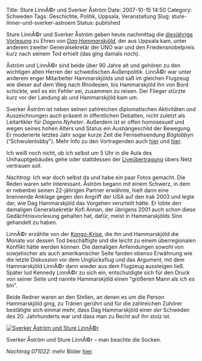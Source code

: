 Title: Sture LinnÃ©r und Sverker Åström
Date: 2007-10-15 14:50
Category: Schweden
Tags: Geschichte, Politik, Uppsala, Veranstaltung
Slug: sture-linner-und-sverker-astroem
Status: published

Sture LinnÃ©r und Sverker Åström geben heute nachmittag die [diesjährige
Vorlesung](http://www.dhf.uu.se/dhlectures/) zu Ehren von [*Dag
Hammarskjöld*](http://de.wikipedia.org/wiki/Dag_Hammarskj%C3%B6ld), der
aus Uppsala kam, unter anderem zweiter Generalsekretär der UNO war und
den Friedensnobelpreis kurz nach seinem Tod erhielt (das ging damals
noch).

Åström und LinnÃ©r sind beide über 90 Jahre alt und gehören zu den
wichtigen alten Herren der schwedischen Außenpolitik. LinnÃ©r war unter
anderem enger Mitarbeiter Hammarskjölds und saß im gleichen Flugzeug wie
dieser auf dem Weg nach Rhodesien, bis Hammarskjöld ihn von Bord
schickte, weil es ein Fehler sei, zusammen zu reisen. Der Flieger
stürzte kurz vor der Landung ab und Hammarskjöld kam um.

Sverker Åström ist neben seinen zahlreichen diplomatischen Aktivitäten
und Auszeichnungen auch präsent in öffentlichen Debatten, nicht zuletzt
als Leitartikler für *Dagens Nyheter*. Außerdem ist er offen homosexuell
und wegen seines hohen Alters und Status ein Aushängeschild der
Bewegung. Er moderierte letztes Jahr sogar kurze Zeit die Fernsehsendung
*Böglobbyn* (“Schwulenlobby”). Mehr Info zu den Vortragenden auch
[hier](http://info.uu.se/press.nsf/pm/dag.hammarskjold.idE8D.html) und
[hier](http://info.uu.se/press.nsf/pm/tva.dag.id994.html).

Ich weiß noch nicht, ob ich selbst um 5 Uhr in die Aula des
Unihauptgebäudes gehe oder stattdessen der
[Liveübertragung](http://www.uu.se/webbteve-hammarskjold2007.html) übers
Netz vertrauen soll.

*Nachtrag:* Ich war doch selbst da und habe ein paar Fotos gemacht. Die
Reden waren sehr interessant. Åström begann mit einem Schwerz, in dem er
nebenbei seinen 22-jährigen Partner erwähnte, hielt dann eine brennende
Anklage gegen den Angriff der USA auf den Irak 2003 und legte dar, wie
Dag Hammarskjöld das Vorgehen verurteilt hätte. Er lobte den damaligen
Generalsekretär Kofi Annan, der übrigens 2001 auch schon diese
Gedächtnisvorlesung gehalten hat, dafür, meist in Hammarskjölds Sinn
gehandelt zu haben.

LinnÃ©r erzählte von der
[Kongo-Krise](http://de.wikipedia.org/wiki/Geschichte_der_Demokratischen_Republik_Kongo#Die_.22Kongo-Wirren.22),
die ihn und Hammarskjöld die Monate vor dessen Tod beschäftigte und die
leicht zu einem überregionalen Konflikt hätte werden können. Die
damaligen Anfeindungen sowohl von sowjetischer als auch amerikanischer
Seite fanden ebenso Erwähnung wie die letzte Diskussion vor dem
Unglücksflug und das Argument, mit dem Hammarskjöld LinnÃ©r dann wieder
aus dem Flugzeug aussteigen ließ. Später lud Kennedy LinnÃ©r zu sich
ein, entschuldigte sich für den Druck von seiner Seite und nannte
Hammarskjöld einen “größeren Mann als ich es bin”.

Beide Redner waren an den Stellen, an denen es um die Person
Hammarskjöld ging, zu Tränen gerührt und für die zahlreichen Zuhörer
bestätigte sich einmal mehr, dass Dag Hammarskjöld einer *der* Schweden
des 20. Jahrhunderts war und dass man zu Recht auf ihn stolz ist.

[![Sverker Åström und Sture
LinnÃ©r](/pic/sverkerlinner1_s.jpg "Sverker Åström und Sture LinnÃ©r")](/pic/sverkerlinner1_l.jpg)

Sverker Åström und Sture LinnÃ©r – man beachte die Socken.

*Nachtrag 071022:* mehr Bilder
[hier](http://thomasmarquart.net/gallery/LinnerAstrom/index.html).

